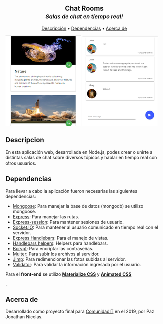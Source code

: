 <h2 align="center">Chat Rooms<br><small><i>Salas de chat en tiempo real!</i></small></h2>

<p align="center">
  <a href="#descripcion">Descripción</a> •
  <a href="#dependencias">Dependencias</a> •
  <a href="#acerca-de">Acerca de</a>
</p>


<div style="width: 100%">
  <img width="48%" src="https://github.com/P-Jonathan/Chat/blob/master/src/uploads/default/example-3.PNG">
  <img width="48%" src="https://github.com/P-Jonathan/Chat/blob/master/src/uploads/default/example-4.PNG">
</div>


## Descripcion
  En esta aplicación web, desarrollada en Node.js, podes crear o unirte a distintas salas de chat sobre diversos tópicos y hablar en tiempo real con otros usuarios.


## Dependencias
  Para llevar a cabo la aplicación fueron necesarias las siguientes dependencias:
  
<ul>
  <li><a href="https://mongoosejs.com">Mongoose</a><span>: Para manejar la base de datos (mongodb) se utilizo mongoose.</span></li>
  <li><a href="https://expressjs.com/es/">Express</a><span>: Para manejar las rutas.</span></li>
  <li><a href="https://www.npmjs.com/package/express-session">Express-session</a><span>: Para mantener sesiones de usuario.</span></li>
  <li><a href="https://socket.io/">Socket.IO</a><span>: Para mantener al usuario comunicado en tiempo real con el servidor.</span></li>
  <li><a href="https://www.npmjs.com/package/express-handlebars">Express Handlebars</a><span>: Para el manejo de vistas.</span></li>
  <li><a href="https://github.com/helpers/handlebars-helpers">Handlebars helpers</a><span>: Helpers para handlebars.</span></li>
  <li><a href="https://www.npmjs.com/package/bcrypt">Bcrypt</a><span>: Para encriptar las contraseñas.</span></li>
  <li><a href="https://www.npmjs.com/package/multer">Multer</a><span>: Para subir los archivos al servidor.</span></li>
  <li><a href="https://www.npmjs.com/package/jimp">Jimp</a><span>: Para redimencionar las fotos subidas al servidor.</span></li>
  <li><a href="https://www.npmjs.com/package/validator">Validator</a><span>: Para validar la información ingresada por el usuario.</span></li>
</ul>

<p>Para el <strong>front-end</strong> se utilizo <a href="https://materializecss.com"><strong>Materialize CSS</strong></a> y <a href="https://github.com/daneden/animate.css"><strong>Animated CSS</strong></a></p>.

## Acerca de

Desarrollado como proyecto final para <a href="http://www.comunidadit.org">ComunidadIT</a> en el 2019, por Paz Jonathan Nicolas.
